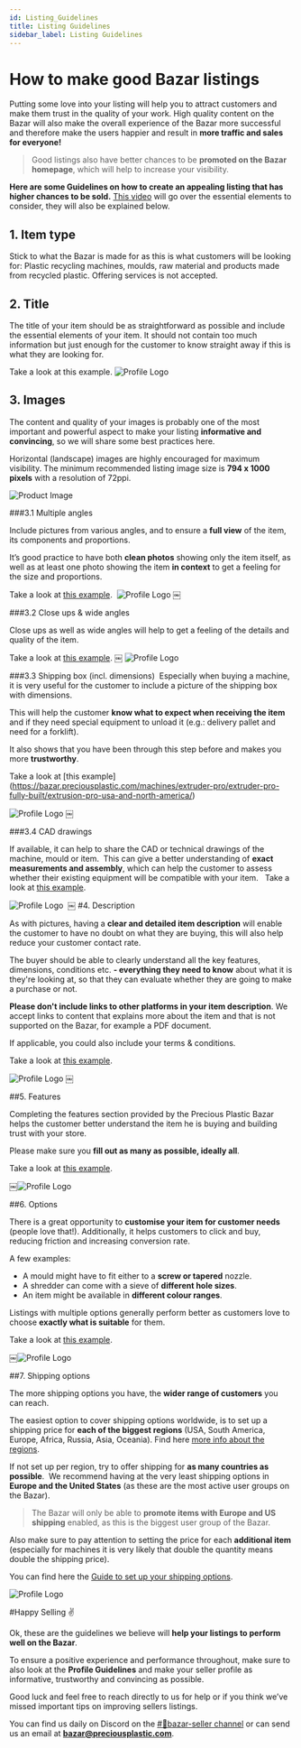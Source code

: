 ```yaml
---
id: Listing_Guidelines
title: Listing Guidelines
sidebar_label: Listing Guidelines
---
```


<style>
:root {
  --highlight: #f7b77b;
  --hover: #f7b77b;
}
</style>


# How to make good Bazar listings


Putting some love into your listing will help you to attract customers and make them trust in the quality of your work.
High quality content on the Bazar will also make the overall experience of the Bazar more successful and therefore make the users happier and result in **more traffic and sales for everyone!**

>Good listings also have better chances to be **promoted on the Bazar homepage**, which will help to increase your visibility.

**Here are some Guidelines on how to create an appealing listing that has higher chances to be sold.** [This video](https://www.loom.com/share/b1df010a31b04a79b034f723b579cc4e) will go over the essential elements to consider, they will also be explained below.

## 1. Item type
Stick to what the Bazar is made for as this is what customers will be looking for: Plastic recycling machines, moulds, raw material and products made from recycled plastic. Offering services is not accepted.

## 2. Title

The title of your item should be as straightforward as possible and include the essential elements of your item. It should not contain too much information but just enough for the customer to know straight away if this is what they are looking for. 

Take a look at this example.
![Profile Logo](../assets/Business/bazar-listingguide-2.png)


## 3. Images

The content and quality of your images is probably one of the most important and powerful aspect to make your listing **informative and convincing**, so we will share some best practices here.

Horizontal (landscape) images are highly encouraged for maximum visibility. The minimum recommended listing image size is **794 x 1000 pixels** with a resolution of 72ppi.

![Product Image](../assets/Business/product.png)



###3.1 Multiple angles

Include pictures from various angles, and to ensure a **full view** of the item, its components and proportions.

It’s good practice to have both **clean photos** showing only the item itself, as well as at least one photo showing the item **in context** to get a feeling for the size and proportions.

Take a look at [this example](https://bazar.preciousplastic.com/machines/sheetpress/sheet-press-kits/mini-press/). 
![Profile Logo](../assets/Business/bazar-listingguide-3.1.png)
￼


###3.2 Close ups & wide angles

Close ups as well as wide angles will help to get a feeling of the details and quality of the item.

Take a look at [this example](https://bazar.preciousplastic.com/moulds/injection-moulds/spinning-top-mold-clone/).
￼
![Profile Logo](../assets/Business/bazar-listingguide-3.2.png)


###3.3 Shipping box (incl. dimensions)
 Especially when buying a machine, it is very useful for the customer to include a picture of the shipping box with dimensions. 

This will help the customer **know what to expect when receiving the item** and if they need special equipment to unload it (e.g.: delivery pallet and need for a forklift). 

It also shows that you have been through this step before and makes you more **trustworthy**.

Take a look at [this example] (https://bazar.preciousplastic.com/machines/extruder-pro/extruder-pro-fully-built/extrusion-pro-usa-and-north-america/)

![Profile Logo](../assets/Business/bazar-listingguide-3.3.png)
￼

###3.4 CAD drawings

If available, it can help to share the CAD or technical drawings of the machine, mould or item.
 This can give a better understanding of **exact measurements and assembly**, which can help the customer to assess whether their existing equipment will be compatible with your item.  
Take a look at [this example](https://bazar.preciousplastic.com/machines/shredder/shredder-kits/upgraded-shredder-box-kit-new-version-3.3/).

![Profile Logo](../assets/Business/bazar-listingguide-3.4.png) 
￼
#4. Description 

As with pictures, having a **clear and detailed item description** will enable the customer to have no doubt on what they are buying, this will also help reduce your customer contact rate. 

The buyer should be able to clearly understand all the key features, dimensions, conditions etc. **- everything they need to know** about what it is they're looking at, so that they can evaluate whether they are going to make a purchase or not.

**Please don't include links to other platforms in your item description**. We accept links to content that explains more about the item and that is not supported on the Bazar, for example a PDF document.

If applicable, you could also include your terms & conditions.

Take a look at [this example](https://bazar.preciousplastic.com/machines/shredder/shredder-kits/precious-plastic-stainless-steel-version-3.3-14-teeth-shredder-box-and-sieve-clone/).

![Profile Logo](../assets/Business/bazar-listingguide-4.png)
￼



##5. Features 

Completing the features section provided by the Precious Plastic Bazar helps the customer better understand the item he is buying and building trust with your store. 

Please make sure you **fill out as many as possible, ideally all**.

Take a look at [this example](https://bazar.preciousplastic.com/products/other/dome-construction-joint-set/).

￼![Profile Logo](../assets/Business/bazar-listingguide-5.png)


##6. Options 

There is a great opportunity to **customise your item for customer needs** (people love that!). Additionally, it helps customers to click and buy, reducing friction and increasing conversion rate.

A few examples:

* A mould might have to fit either to a **screw or tapered** nozzle. 
* A shredder can come with a sieve of **different hole sizes**. 
* An item might be available in **different colour ranges**.

Listings with multiple options generally perform better as customers love to choose **exactly what is suitable** for them.

Take a look at [this example](https://bazar.preciousplastic.com/machines/shredder/shredder-kits/fully-assembled-and-tested-shredder/).

￼![Profile Logo](../assets/Business/bazar-listingguide-6.png)


##7. Shipping options 

The more shipping options you have, the **wider range of customers** you can reach. 

The easiest option to cover shipping options worldwide, is to set up a shipping price for **each of the biggest regions** (USA, South America, Europe, Africa, Russia, Asia, Oceania). Find here [more info about the regions](https://community.preciousplastic.com/academy/business/regions).

If not set up per region, try to offer shipping for **as many countries as possible**.  We recommend having at the very least shipping options in **Europe and the United States** (as these are the most active user groups on the Bazar).

> The Bazar will only be able to **promote items with Europe and US shipping** enabled, as this is the biggest user group of the Bazar.

Also make sure to pay attention to setting the price for each **additional item** (especially for machines it is very likely that double the quantity means double the shipping price).

You can find here the [Guide to set up your shipping options](https://community.preciousplastic.com/academy/business/International_Shipping).

![Profile Logo](../assets/Business/bazar-listingguide-7.png)


#Happy Selling ✌️

Ok, these are the guidelines we believe will **help your listings to perform well on the Bazar**. 

To ensure a positive experience and performance throughout, make sure to also look at the **Profile Guidelines** and make your seller profile as informative, trustworthy and convincing as possible.

Good luck and feel free to reach directly to us for help or if you think we’ve missed important tips on improving sellers listings. 

You can find us daily on Discord on the [#🙌bazar-seller channel](https://discord.gg/2E93VxB3CD) or can send us an email at **bazar@preciousplastic.com**.

